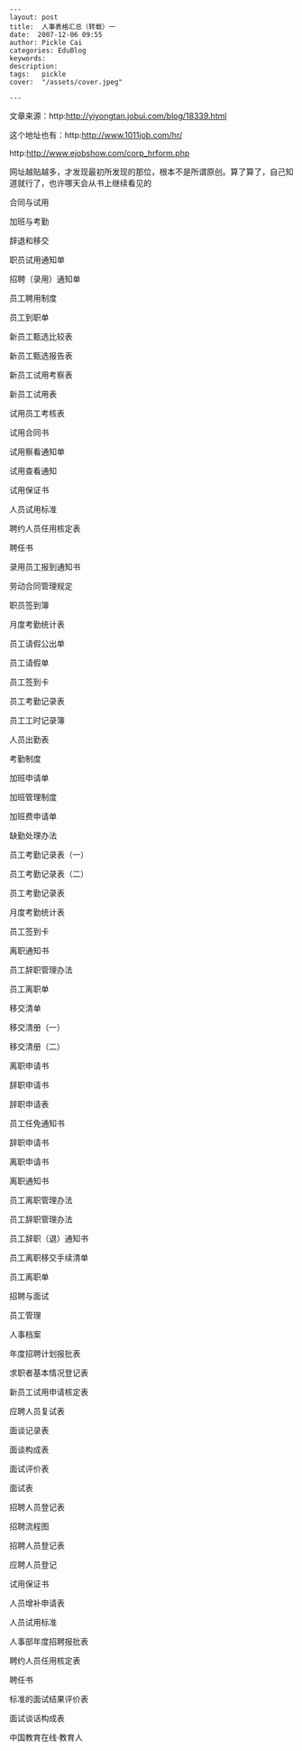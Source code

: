 
    ---
    layout: post  
    title:  人事表格汇总（转载）一  
    date:  2007-12-06 09:55  
    author: Pickle Cai  
    categories: EduBlog  
    keywords: 
    description:   
    tags:	pickle   
    cover:  "/assets/cover.jpeg"  

    ---  
    
文章来源：http:http://yiyongtan.jobui.com/blog/18339.html 



这个地址也有：http:http://www.1011job.com/hr/



http:http://www.ejobshow.com/corp_hrform.php



网址越贴越多，才发现最初所发现的那位，根本不是所谓原创。算了算了，自己知道就行了，也许哪天会从书上继续看见的





合同与试用



加班与考勤



辞退和移交



职员试用通知单



招聘（录用）通知单



员工聘用制度



员工到职单



新员工甄选比较表



新员工甄选报告表



新员工试用考察表



新员工试用表



试用员工考核表



试用合同书



试用察看通知单



试用查看通知



试用保证书



人员试用标准



聘约人员任用核定表



聘任书



录用员工报到通知书



劳动合同管理规定



职员签到簿



月度考勤统计表



员工请假公出单



员工请假单



员工签到卡



员工考勤记录表



员工工时记录簿



人员出勤表



考勤制度



加班申请单



加班管理制度



加班费申请单



缺勤处理办法



员工考勤记录表（一）



员工考勤记录表（二）



员工考勤记录表



月度考勤统计表



员工签到卡



离职通知书



员工辞职管理办法



员工离职单



移交清单



移交清册（一）



移交清册（二）



离职申请书



辞职申请书



辞职申请表



员工任免通知书



辞职申请书



离职申请书



离职通知书



员工离职管理办法



员工辞职管理办法



员工辞职（退）通知书



员工离职移交手续清单



员工离职单 









招聘与面试



员工管理



人事档案

年度招聘计划报批表

求职者基本情况登记表

新员工试用申请核定表

应聘人员复试表

面谈记录表

面谈构成表

面试评价表

面试表

招聘人员登记表

招聘流程图

招聘人员登记表

应聘人员登记

试用保证书

人员增补申请表

人员试用标准

人事部年度招聘报批表

聘约人员任用核定表

聘任书

标准的面试结果评价表

面试谈话构成表



		    
 中国教育在线·教育人

